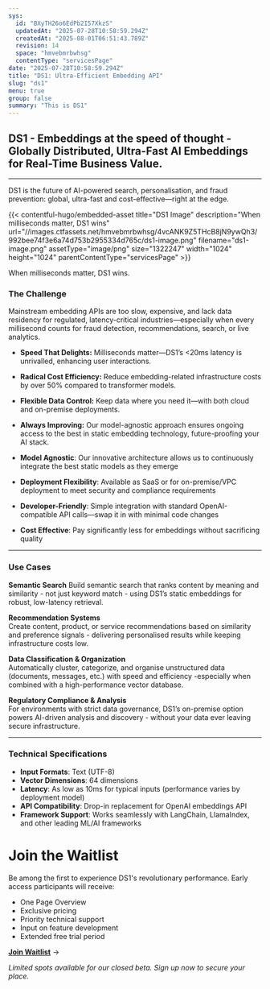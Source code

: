 ```yaml
---
sys:
  id: "BXyTH26o6EdPb2I57XkzS"
  updatedAt: "2025-07-28T10:58:59.294Z"
  createdAt: "2025-08-01T06:51:43.789Z"
  revision: 14
  space: "hmvebmrbwhsg"
  contentType: "servicesPage"
date: "2025-07-28T10:58:59.294Z"
title: "DS1: Ultra-Efficient Embedding API"
slug: "ds1"
menu: true
group: false
summary: "This is DS1"
---
```


## DS1 - Embeddings at the speed of thought - Globally Distributed, Ultra-Fast AI Embeddings for Real-Time Business Value.
---
DS1 is the future of AI-powered search, personalisation, and fraud prevention: global, ultra-fast and cost-effective—right at the edge.

{{< contentful-hugo/embedded-asset title="DS1 Image" description="When milliseconds matter, DS1 wins" url="//images.ctfassets.net/hmvebmrbwhsg/4vcANK9Z5THcB8jN9ywQh3/992bee74f3e6a74d753b2955334d765c/ds1-image.png" filename="ds1-image.png" assetType="image/png" size="1322247" width="1024" height="1024" parentContentType="servicesPage" >}}

When milliseconds matter, DS1 wins.

### **The Challenge**

Mainstream embedding APIs are too slow, expensive, and lack data residency for regulated, latency-critical industries—especially when every millisecond counts for fraud detection, recommendations, search, or live analytics.



- **Speed That Delights:** Milliseconds matter—DS1’s <20ms latency is unrivalled, enhancing user interactions.
- **Radical Cost Efficiency:** Reduce embedding-related infrastructure costs by over 50% compared to transformer models.
- **Flexible Data Control:** Keep data where you need it—with both cloud and on-premise deployments.
- **Always Improving:** Our model-agnostic approach ensures ongoing access to the best in static embedding technology, future-proofing your AI stack.

- **Model Agnostic**: Our innovative architecture allows us to continuously integrate the best static models as they emerge
- **Deployment Flexibility**: Available as SaaS or for on-premise/VPC deployment to meet security and compliance requirements
- **Developer-Friendly**: Simple integration with standard OpenAI-compatible API calls—swap it in with minimal code changes
- **Cost Effective**: Pay significantly less for embeddings without sacrificing quality

---
### **Use Cases**

**Semantic Search**
Build semantic search that ranks content by meaning and similarity - not just keyword match - using DS1’s static embeddings for robust, low-latency retrieval.

**Recommendation Systems**  
Create content, product, or service recommendations based on similarity and preference signals - delivering personalised results while keeping infrastructure costs low.

**Data Classification & Organization**  
Automatically cluster, categorize, and organise unstructured data (documents, messages, etc.) with speed and efficiency -especially when combined with a high-performance vector database.

**Regulatory Compliance & Analysis**  
For environments with strict data governance, DS1’s on-premise option powers AI-driven analysis and discovery - without your data ever leaving secure infrastructure.

---
### **Technical Specifications**
- **Input Formats**: Text (UTF-8)
- **Vector Dimensions**: 64 dimensions
- **Latency**: As low as 10ms for typical inputs (performance varies by deployment model)
- **API Compatibility**: Drop-in replacement for OpenAI embeddings API
- **Framework Support**: Works seamlessly with LangChain, LlamaIndex, and other leading ML/AI frameworks

# ****Join the Waitlist****

Be among the first to experience DS1&#39;s revolutionary performance. Early access participants will receive:

- One Page Overview
- Exclusive pricing
- Priority technical support
- Input on feature development
- Extended free trial period

[**Join Waitlist**](/waitlist/) →

_Limited spots available for our closed beta. Sign up now to secure your place._

